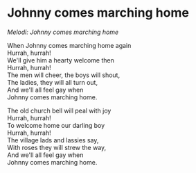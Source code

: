 # Johnny comes marching home
*Melodi: Johnny comes marching home*

When Johnny comes marching home again  
Hurrah, hurrah!  
We'll give him a hearty welcome then  
Hurrah, hurrah!  
The men will cheer, the boys will shout,  
The ladies, they will all turn out,  
And we'll all feel gay when  
Johnny comes marching home.  

The old church bell will peal with joy  
Hurrah, hurrah!  
To welcome home our darling boy  
Hurrah, hurrah!  
The village lads and lassies say,  
With roses they will strew the way,  
And we'll all feel gay when  
Johnny comes marching home.  